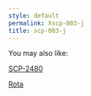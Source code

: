 ```yaml
---
style: default
permalink: Xscp-003-j
title: scp-003-j
---
```

You may also like:

[SCP-2480](http://scp-wiki.net/scp-2480)

[Rota](http://scp-wiki.net/rota)
